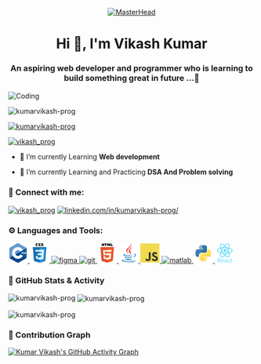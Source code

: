<p align="center">
  <a href="https://rishavchanda.io">
    <img src="https://i.pinimg.com/originals/34/1e/80/341e800b1f29d3e34ea2eba5a6af205c.gif" alt="MasterHead" width="100%" height="150">
  </a>
</p>

<h1 align="center">Hi 👋, I'm Vikash Kumar</h1>
<h3 align="center">An aspiring web developer and programmer who is learning to build something great in future ...🚀</h3>
<img align="center" alt="Coding" width="250" src="https://media.licdn.com/dms/image/v2/D5612AQGOmwfIE5mlWA/article-cover_image-shrink_720_1280/article-cover_image-shrink_720_1280/0/1674617947228?e=2147483647&v=beta&t=L-J1EFIJzlFXa-2bu5K-SqOT0PXYAaPZgXxnpneoF0U">



<p align="left"> <img src="https://komarev.com/ghpvc/?username=kumarvikash-prog&label=Profile%20views&color=0e75b6&style=flat" alt="kumarvikash-prog" /> </p>

<p align="left"> <a href="https://github.com/ryo-ma/github-profile-trophy"><img src="https://github-profile-trophy.vercel.app/?username=kumarvikash-prog" alt="kumarvikash-prog" /></a> </p>

<p align="left"> <a href="https://twitter.com/vikash_prog" target="blank"><img src="https://img.shields.io/twitter/follow/vikash_prog?logo=twitter&style=for-the-badge" alt="vikash_prog" /></a> </p>

- 🔭 I’m currently Learning **Web development**

- 🌱 I’m currently Learning and Practicing **DSA And Problem solving**

<h3 align="left">🤝 Connect with me:</h3>
<p align="left">
<a href="https://twitter.com/vikash_prog" target="blank"><img align="center" src="https://raw.githubusercontent.com/rahuldkjain/github-profile-readme-generator/master/src/images/icons/Social/twitter.svg" alt="vikash_prog" height="30" width="40" /></a>
<a href="https://linkedin.com/in/linkedin.com/in/kumarvikash-prog/" target="blank"><img align="center" src="https://raw.githubusercontent.com/rahuldkjain/github-profile-readme-generator/master/src/images/icons/Social/linked-in-alt.svg" alt="linkedin.com/in/kumarvikash-prog/" height="30" width="40" /></a>
</p>

<h3 align="left">⚙️ Languages and Tools:</h3>
<p align="left">
    <a href="https://www.w3schools.com/cpp/" target="_blank" rel="noreferrer"> <img src="https://raw.githubusercontent.com/devicons/devicon/master/icons/cplusplus/cplusplus-original.svg" alt="cplusplus" width="40" height="40" /> </a>
    <a href="https://www.w3schools.com/css/" target="_blank" rel="noreferrer"> <img src="https://raw.githubusercontent.com/devicons/devicon/master/icons/css3/css3-original-wordmark.svg" alt="css3" width="40" height="40" /> </a>
    <a href="https://www.figma.com/" target="_blank" rel="noreferrer"> <img src="https://www.vectorlogo.zone/logos/figma/figma-icon.svg" alt="figma" width="40" height="40" /> </a>
    <a href="https://git-scm.com/" target="_blank" rel="noreferrer"> <img src="https://www.vectorlogo.zone/logos/git-scm/git-scm-icon.svg" alt="git" width="40" height="40" /> </a>
    <a href="https://www.w3.org/html/" target="_blank" rel="noreferrer"> <img src="https://raw.githubusercontent.com/devicons/devicon/master/icons/html5/html5-original-wordmark.svg" alt="html5" width="40" height="40" /> </a>
    <a href="https://www.java.com" target="_blank" rel="noreferrer"> <img src="https://raw.githubusercontent.com/devicons/devicon/master/icons/java/java-original.svg" alt="java" width="40" height="40" /> </a>
    <a href="https://developer.mozilla.org/en-US/docs/Web/JavaScript" target="_blank" rel="noreferrer">
        <img src="https://raw.githubusercontent.com/devicons/devicon/master/icons/javascript/javascript-original.svg" alt="javascript" width="40" height="40" />
    </a>
    <a href="https://www.mathworks.com/" target="_blank" rel="noreferrer"> <img src="https://upload.wikimedia.org/wikipedia/commons/2/21/Matlab_Logo.png" alt="matlab" width="40" height="40" /> </a>
    <a href="https://www.python.org" target="_blank" rel="noreferrer"> <img src="https://raw.githubusercontent.com/devicons/devicon/master/icons/python/python-original.svg" alt="python" width="40" height="40" /> </a>
    <a href="https://reactjs.org/" target="_blank" rel="noreferrer"> <img src="https://raw.githubusercontent.com/devicons/devicon/master/icons/react/react-original-wordmark.svg" alt="react" width="40" height="40" /> </a>
</p>


<h3>🚀 GitHub Stats & Activity</h3>

<p><img align="left" src="https://github-readme-stats.vercel.app/api/top-langs?username=kumarvikash-prog&show_icons=true&locale=en&layout=compact" alt="kumarvikash-prog" /></p>

<p>&nbsp;<img align="center" src="https://github-readme-stats.vercel.app/api?username=kumarvikash-prog&show_icons=true&locale=en" alt="kumarvikash-prog" /></p>

<p><img align="center" src="https://github-readme-streak-stats.herokuapp.com/?user=kumarvikash-prog&" alt="kumarvikash-prog" /></p>

<h3>🌱 Contribution Graph</h3> <!-- Github Contribution graph -->

[![Kumar Vikash's GitHub Activity Graph](https://github-readme-activity-graph.vercel.app/graph?username=kumarvikash-prog&theme=react)](https://github.com/Ashutosh00710/github-readme-activity-graph)


<!-- <h3>🧑‍💻 Leetcode stats & Activity</h3>  --> <!-- leetcode stats with heatmap --> 

<!-- ![Leetcode Stats](https://leetcard.jacoblin.cool/kumarvikash-prog?ext=heatmap) -->


<!-- Future things - uncomment and see the changes -->

<!-- 
## Here are some of the technologies I work with:

- **Frontend:**  
  ![JavaScript](https://img.shields.io/badge/-JavaScript-F7DF1E?style=flat&logo=javascript&logoColor=black)
  ![HTML5](https://img.shields.io/badge/-HTML5-E34F26?style=flat&logo=html5&logoColor=white)
  ![CSS3](https://img.shields.io/badge/-CSS3-1572B6?style=flat&logo=css3)
  ![Tailwind CSS](https://img.shields.io/badge/-Tailwind%20CSS-06B6D4?style=flat&logo=tailwind-css&logoColor=white)
  ![React](https://img.shields.io/badge/-React-61DAFB?style=flat&logo=react&logoColor=black)
  ![Next.js](https://img.shields.io/badge/-Next.js-000000?style=flat&logo=next.js&logoColor=white)

- **Backend:**  
  ![Node.js](https://img.shields.io/badge/-Node.js-339933?style=flat&logo=node.js&logoColor=white)
  ![Express](https://img.shields.io/badge/-Express-000000?style=flat&logo=express&logoColor=white)
  ![PostgreSQL](https://img.shields.io/badge/-PostgreSQL-336791?style=flat&logo=postgresql&logoColor=white)
  ![MongoDB](https://img.shields.io/badge/-MongoDB-47A248?style=flat&logo=mongodb&logoColor=white)
  ![MySQL](https://img.shields.io/badge/-MySQL-4479A1?style=flat&logo=mysql&logoColor=white)

- **Dev Tools:**  
  ![Webpack](https://img.shields.io/badge/-Webpack-8DD6F9?style=flat&logo=webpack&logoColor=black)
  ![Babel](https://img.shields.io/badge/-Babel-F9DC3E?style=flat&logo=babel&logoColor=black)

- **Machine Learning:**  
  ![TensorFlow](https://img.shields.io/badge/-TensorFlow-FF6F00?style=flat&logo=tensorflow&logoColor=white)

- **Design:**  
  ![Figma](https://img.shields.io/badge/-Figma-F24E1E?style=flat&logo=figma&logoColor=white)

-->
